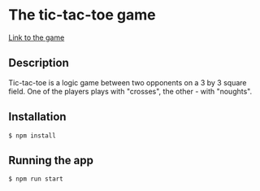 # The tic-tac-toe game

[Link to the game](https://krikun1983-tic-tac-toe-game.netlify.app/ "tic-tac-toe-game")

## Description
Tic-tac-toe is a logic game between two opponents on a 3 by 3 square field. One of the players plays with "crosses", the other - with "noughts".

## Installation
`$ npm install`

## Running the app
`$ npm run start`
